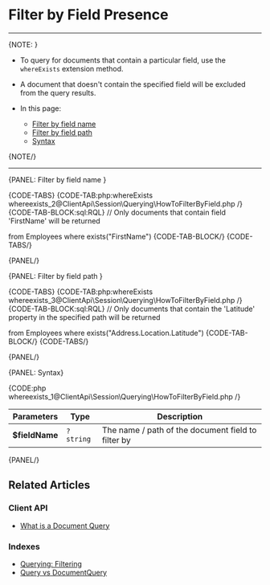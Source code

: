 ﻿# Filter by Field Presence  

---

{NOTE: }

* To query for documents that contain a particular field, use the `whereExists` extension method.  

* A document that doesn't contain the specified field will be excluded from the query results.

* In this page:  
  * [Filter by field name](../../../client-api/session/querying/how-to-filter-by-field#filter-by-field-name)  
  * [Filter by field path](../../../client-api/session/querying/how-to-filter-by-field#filter-by-field-path)  
  * [Syntax](../../../client-api/session/querying/how-to-filter-by-field#syntax)

{NOTE/}

---

{PANEL: Filter by field name }

{CODE-TABS}
{CODE-TAB:php:whereExists whereexists_2@ClientApi\Session\Querying\HowToFilterByField.php /}
{CODE-TAB-BLOCK:sql:RQL}
// Only documents that contain field 'FirstName' will be returned

from Employees
where exists("FirstName")
{CODE-TAB-BLOCK/}
{CODE-TABS/}

{PANEL/}

{PANEL: Filter by field path }

{CODE-TABS}
{CODE-TAB:php:whereExists whereexists_3@ClientApi\Session\Querying\HowToFilterByField.php /}
{CODE-TAB-BLOCK:sql:RQL}
// Only documents that contain the 'Latitude' property in the specified path will be returned

from Employees
where exists("Address.Location.Latitude")
{CODE-TAB-BLOCK/}
{CODE-TABS/}

{PANEL/}

{PANEL: Syntax}

{CODE:php whereexists_1@ClientApi\Session\Querying\HowToFilterByField.php /}

| Parameters     | Type      | Description                                        |
|----------------|-----------|----------------------------------------------------|
| **$fieldName** | `?string` | The name / path of the document field to filter by |

{PANEL/}

## Related Articles

### Client API

- [What is a Document Query](../../../client-api/session/querying/document-query/what-is-document-query)

### Indexes

- [Querying: Filtering](../../../indexes/querying/filtering)
- [Query vs DocumentQuery](../../../client-api/session/querying/document-query/query-vs-document-query)
